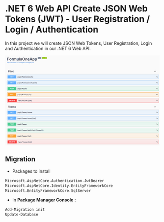 # .NET 6 Web API Create JSON Web Tokens (JWT) - User Registration / Login / Authentication

In this project we will create JSON Web Tokens, User Registration, Login and Authentication in our  .NET 6 Web API.

<img src="/pictures/init.png" title="app we're starting with"  width="800">

## Migration

- Packages to install
```
Microsoft.AspNetCore.Authentication.JwtBearer
Microsoft.AspNetCore.Identity.EntityFrameworkCore
Microsoft.EntityFrameworkCore.SqlServer
```

- In **Package Manager Console** :
```
Add-Migration init
Update-Database
```

